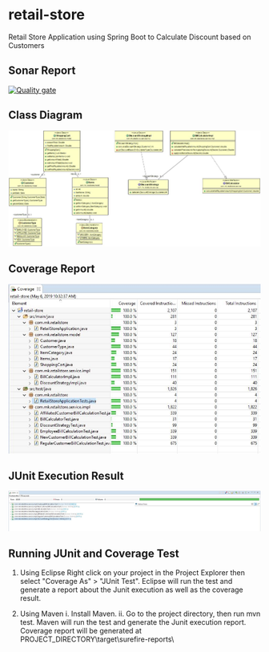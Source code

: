# retail-store
Retail Store Application using Spring Boot to Calculate Discount based on Customers

## Sonar Report
[![Quality gate](https://sonarcloud.io/api/project_badges/quality_gate?project=mohammed-kanchwala_retail-store)](https://sonarcloud.io/dashboard?id=mohammed-kanchwala_retail-store)

## Class Diagram
![Alt text](retail-store-class-diagram.jpg?raw=true "Class Diagram")


## Coverage Report
![Alt text](retail-store-coverage.JPG?raw=true "Coverage Result")


## JUnit Execution Result
![Alt text](retail-store-junit.JPG?raw=true "JUnit Execution Report")


## Running JUnit and Coverage Test

1.  Using Eclipse 
      Right click on your project in the Project Explorer then select "Coverage As" > "JUnit Test". Eclipse will run the test and generate a report about the Junit execution as well as the coverage result. 

2.  Using Maven 
      i. Install Maven. 
      ii. Go to the project directory, then run mvn test. Maven will run the test and generate the Junit execution report. Coverage report will be generated at PROJECT_DIRECTORY\target\surefire-reports\
